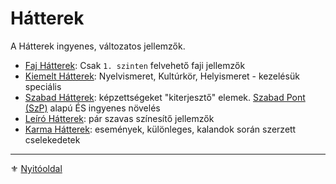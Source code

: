 # Hátterek

<!-- tag: hatter__fortely -->

A Hátterek ingyenes, változatos jellemzők.

- [Faj Hátterek](021_faj_hatterek.md): Csak `1. szinten` felvehető faji jellemzők
- [Kiemelt Hátterek](022_kiemelt_hatterek.md): Nyelvismeret, Kultúrkör, Helyismeret - kezelésük speciális
- [Szabad Hátterek](023_szabad_hatterek.md): képzettségeket "kiterjesztő" elemek. [Szabad Pont (SzP)](016_02_szp.md) alapú ÉS ingyenes növelés
- [Leíró Hátterek](024_leiro_hatterek.md): pár szavas színesítő jellemzők
- [Karma Hátterek](025_karma_hatterek.md): események, különleges, kalandok során szerzett cselekedetek

---

⚜️ [Nyitóoldal](start.md)
